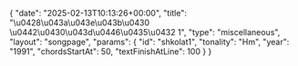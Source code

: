 {
    "date": "2025-02-13T10:13:26+00:00",
    "title": "\u0428\u043a\u043e\u043b\u0430 \u0442\u0430\u043d\u0446\u0435\u0432 1",
    "type": "miscellaneous",
    "layout": "songpage",
    "params": {
        "id": "shkolat1",
        "tonality": "Hm",
        "year": "1991",
        "chordsStartAt": 50,
        "textFinishAtLine": 100
    }
}